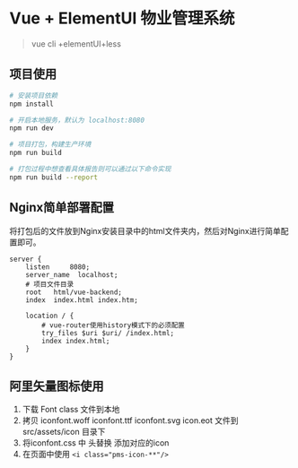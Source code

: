 # Vue + ElementUI  物业管理系统

> vue cli +elementUI+less 

## 项目使用

``` bash
# 安装项目依赖
npm install

# 开启本地服务，默认为 localhost:8080
npm run dev

# 项目打包，构建生产环境
npm run build

# 打包过程中想查看具体报告则可以通过以下命令实现
npm run build --report
```

## Nginx简单部署配置
将打包后的文件放到Nginx安装目录中的html文件夹内，然后对Nginx进行简单配置即可。
``` 
server {
    listen     8080;
    server_name  localhost;
    # 项目文件目录
    root   html/vue-backend;
    index  index.html index.htm;

    location / {
        # vue-router使用history模式下的必须配置
        try_files $uri $uri/ /index.html;
        index index.html;
    }
}
```

## 阿里矢量图标使用
1. 下载 Font class 文件到本地
2. 拷贝 iconfont.woff iconfont.ttf iconfont.svg icon.eot 文件到 src/assets/icon 目录下
3. 将iconfont.css 中 头替换 添加对应的icon 
4. 在页面中使用 ``` <i class="pms-icon-**"/> ```
